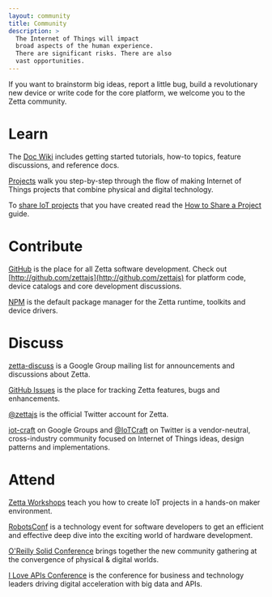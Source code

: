 ```yaml
---
layout: community
title: Community
description: > 
  The Internet of Things will impact 
  broad aspects of the human experience.
  There are significant risks. There are also 
  vast opportunities.
---
```


If you want to brainstorm big ideas, report a little bug, build a revolutionary new device or write code for the core platform, we welcome you to the Zetta community.

# Learn

The [Doc Wiki](https://github.com/zettajs/zetta/wiki) includes getting started tutorials, how-to topics, feature discussions, and reference docs.  

[Projects](/projects) walk you step-by-step through the flow of making Internet of Things projects that combine physical and digital technology. 

To [share IoT projects](/projects/2014/10/01/Share-A-Project.html) that you have created read the [How to Share a Project ](/projects/2014/10/01/Share-A-Project.html) guide.

# Contribute

[GitHub](http://github.com/zettajs) is the place for all Zetta software development. Check out [http://github.com/zettajs](http://github.com/zettajs) for  platform code, device catalogs and core development discussions.

[NPM](https://www.npmjs.org/search?q=zetta) is the default package manager for the Zetta runtime, toolkits and device drivers.

# Discuss

[zetta-discuss](https://groups.google.com/forum/#!forum/zetta-discuss) is a Google Group mailing list for announcements and discussions about Zetta.

[GitHub Issues](https://github.com/zettajs/zetta/issues) is the place for tracking Zetta features, bugs and enhancements.

[@zettajs](http://twitter.com/zettajs) is the official Twitter account for Zetta.

[iot-craft](https://groups.google.com/forum/#!forum/iot-craft) on Google Groups and [@IoTCraft](http://twitter.com/IoTCraft) on Twitter is a vendor-neutral, cross-industry community focused on Internet of Things ideas, design patterns and implementations.

# Attend

[Zetta Workshops](/community/2014/09/17/IoT-hands-on-workshop.html) teach you how to create IoT projects in a hands-on maker environment.

[RobotsConf](http://robotsconf.com) is a technology event for software developers to get an efficient and effective deep dive into the exciting world of hardware development.

[O'Reilly Solid Conference](http://solidcon.com/) brings together the new community gathering at the convergence of physical & digital worlds.

[I Love APIs Conference](http://iloveapis2014.com/) is the conference for business and technology leaders driving digital acceleration with big data and APIs.